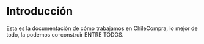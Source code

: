 # Introducción

Esta es la documentación de cómo trabajamos en ChileCompra, lo mejor de todo, la podemos co-construir ENTRE TODOS.



